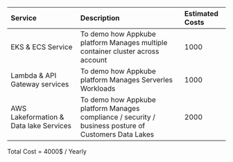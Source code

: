 |Service | Description | Estimated Costs |
|:---|:---|:---|
|EKS & ECS Service | To demo how Appkube platform Manages multiple container cluster across account| 1000 |
|Lambda & API Gateway services | To demo how Appkube platform Manages Serverles Workloads|1000 |
|AWS Lakeformation & Data lake Services| To demo how Appkube platform Manages compliance / security  / business posture of Customers Data Lakes| 2000 |


Total Cost = 4000$ / Yearly